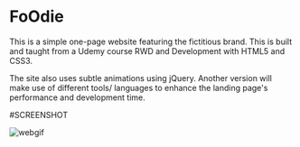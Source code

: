 # FoOdie

This is a simple one-page website featuring the fictitious brand. This is built and taught from a Udemy course RWD and Development with HTML5 and CSS3.

The site also uses subtle animations using jQuery. Another version will make use of different tools/ languages to enhance the landing page's performance and development time.

#SCREENSHOT 

![webgif](https://user-images.githubusercontent.com/66526618/113500273-3bde5380-953a-11eb-930d-286b625da41a.gif)
